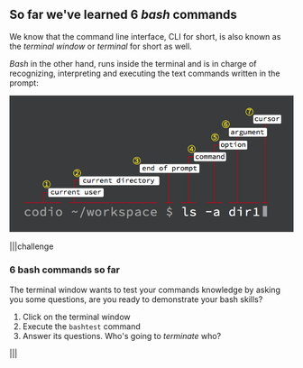 ## So far we've learned 6 _bash_ commands

We know that the command line interface, CLI for short, is also known as the _terminal window_ or _terminal_ for short as well.

_Bash_ in the other hand, runs inside the terminal and is in charge of recognizing, interpreting and executing the text commands written in the prompt:

![command prompt components](.guides/img/cmd-prompt-components.png)

|||challenge
### 6 bash commands so far
The terminal window wants to test your commands knowledge by asking you some questions, are you ready to demonstrate your bash skills?

1. Click on the terminal window 
2. Execute the `bashtest` command 
3. Answer its questions. Who's going to _terminate_ who?

|||